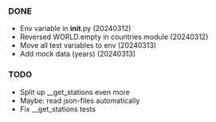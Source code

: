 ### DONE
- Env variable in __init__.py (20240312)
- Reversed WORLD.empty in countries module (20240312)
- Move all test variables to env (20240313)
- Add mock data (years) (20240313)

### TODO
- Split up __get_stations even more
- Maybe: read json-files automatically
- Fix __get_stations tests
